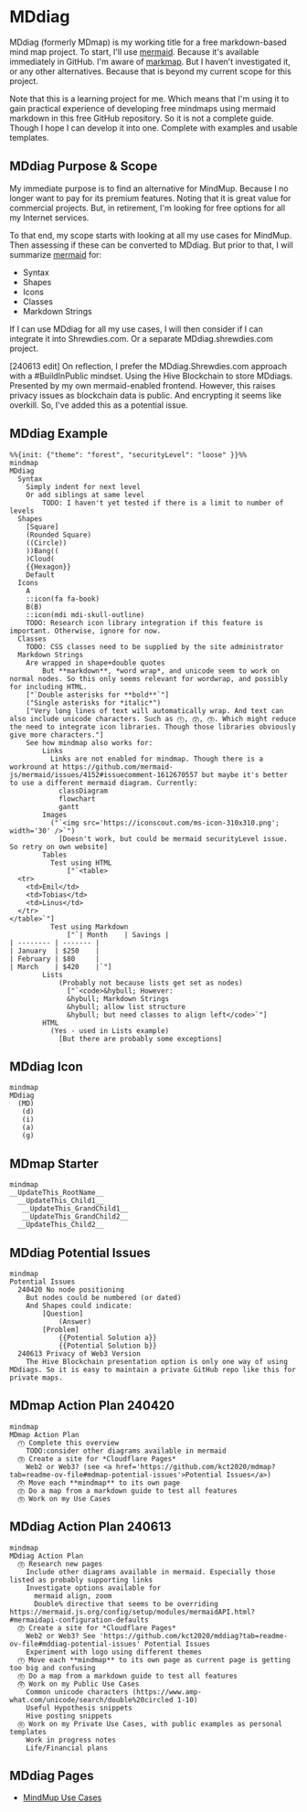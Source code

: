 # MDdiag

MDdiag (formerly MDmap) is my working title for a free markdown-based mind map project. To start, I'll use [mermaid](https://mermaid.js.org/syntax/mindmap.html). Because it's available immediately in GitHub. I'm aware of [markmap](https://markmap.js.org/). But I haven't investigated it, or any other alternatives. Because that is beyond my current scope for this project.

Note that this is a learning project for me. Which means that I'm using it to gain practical experience of developing free mindmaps using mermaid markdown in this free GitHub repository. So it is not a complete guide. Though I hope I can develop it into one. Complete with examples and usable templates.

## MDdiag Purpose & Scope

My immediate purpose is to find an alternative for MindMup. Because I no longer want to pay for its premium features. Noting that it is great value for commercial projects. But, in retirement, I'm looking for free options for all my Internet services.

To that end, my scope starts with looking at all my use cases for MindMup. Then assessing if these can be converted to MDdiag. But prior to that, I will summarize [mermaid](https://mermaid.js.org/syntax/mindmap.html) for:

- Syntax
- Shapes
- Icons
- Classes
- Markdown Strings

If I can use MDdiag for all my use cases, I will then consider if I can integrate it into Shrewdies.com. Or a separate MDdiag.shrewdies.com project.

[240613 edit] On reflection, I prefer the MDdiag.Shrewdies.com approach with a #BuildInPublic mindset. Using the Hive Blockchain to store MDdiags. Presented by my own mermaid-enabled frontend. However, this raises privacy issues as blockchain data is public. And encrypting it seems like overkill. So, I've added this as a potential issue.

## MDdiag Example

```mermaid
%%{init: {"theme": "forest", "securityLevel": "loose" }}%%
mindmap
MDdiag
  Syntax
    Simply indent for next level
    Or add siblings at same level
        TODO: I haven't yet tested if there is a limit to number of levels
  Shapes
    [Square]
    (Rounded Square)
    ((Circle))
    ))Bang((
    )Cloud(
    {{Hexagon}}
    Default
  Icons
    A
    ::icon(fa fa-book)
    B(B)
    ::icon(mdi mdi-skull-outline)
    TODO: Research icon library integration if this feature is important. Otherwise, ignore for now. 
  Classes
    TODO: CSS classes need to be supplied by the site administrator
  Markdown Strings
    Are wrapped in shape+double quotes
        But **markdown**, *word wrap*, and unicode seem to work on normal nodes. So this only seems relevant for wordwrap, and possibly for including HTML. 
    ["`Double asterisks for **bold**`"]
    ("Single asterisks for *italic*")
    ["Very long lines of text will automatically wrap. And text can also include unicode characters. Such as ⓵, ⓶, ⓷. Which might reduce the need to integrate icon libraries. Though those libraries obviously give more characters."]
    See how mindmap also works for:
        Links
          Links are not enabled for mindmap. Though there is a workround at https://github.com/mermaid-js/mermaid/issues/4152#issuecomment-1612670557 but maybe it's better to use a different mermaid diagram. Currently:
            classDiagram
            flowchart
            gantt
        Images
          ("`<img src='https://iconscout.com/ms-icon-310x310.png'; width='30' />`")
            [Doesn't work, but could be mermaid securityLevel issue. So retry on own website]
        Tables
          Test using HTML
              ["`<table>
  <tr>
    <td>Emil</td>
    <td>Tobias</td>
    <td>Linus</td>
  </tr>
</table>`"]
          Test using Markdown
              ["`| Month    | Savings |
| -------- | ------- |
| January  | $250    |
| February | $80     |
| March    | $420    |`"]
        Lists
            (Probably not because lists get set as nodes)
              ["`<code>&hybull; However:
              &hybull; Markdown Strings
              &hybull; allow list structure
              &hybull; but need classes to align left</code>`"]
        HTML
          (Yes - used in Lists example)
            [But there are probably some exceptions]
```

## MDdiag Icon 

```mermaid
mindmap
MDdiag
  (MD)
   (d)
   (i)
   (a)
   (g)
```

## MDmap Starter

```mermaid
mindmap
__UpdateThis_RootName__
  __UpdateThis_Child1__
   __UpdateThis_GrandChild1__
   __UpdateThis_GrandChild2__
  __UpdateThis_Child2__
```

## MDdiag Potential Issues

```mermaid
mindmap
Potential Issues
  240420 No node positioning
    But nodes could be numbered (or dated)
    And Shapes could indicate:
        [Question]
            (Answer)
        [Problem]
            {{Potential Solution a}}
            {{Potential Solution b}}
  240613 Privacy of Web3 Version
    The Hive Blockchain presentation option is only one way of using MDdiags. So it is easy to maintain a private GitHub repo like this for private maps.
```

## MDmap Action Plan 240420

```mermaid
mindmap
MDmap Action Plan
  ⓵ Complete this overview
    TODO:consider other diagrams available in mermaid
  ⓷ Create a site for *Cloudflare Pages*
    Web2 or Web3? (see <a href='https://github.com/kct2020/mdmap?tab=readme-ov-file#mdmap-potential-issues'>Potential Issues</a>)
  ⓸ Move each **mindmap** to its own page
  ⓶ Do a map from a markdown guide to test all features
  ⓹ Work on my Use Cases
```

## MDdiag Action Plan 240613

```mermaid
mindmap
MDdiag Action Plan
  ⓷ Research new pages
    Include other diagrams available in mermaid. Especially those listed as probably supporting links
    Investigate options available for
      mermaid align, zoom
      Double% directive that seems to be overriding https://mermaid.js.org/config/setup/modules/mermaidAPI.html?#mermaidapi-configuration-defaults
  ⓶ Create a site for *Cloudflare Pages*
    Web2 or Web3? See 'https://github.com/kct2020/mddiag?tab=readme-ov-file#mddiag-potential-issues' Potential Issues
    Experiment with logo using different themes
  ⓵ Move each **mindmap** to its own page as current page is getting too big and confusing
  ⓹ Do a map from a markdown guide to test all features
  ⓸ Work on my Public Use Cases
    Common unicode characters (https://www.amp-what.com/unicode/search/double%20circled 1-10)
    Useful Hypothesis snippets
    Hive posting snippets
  ⓺ Work on my Private Use Cases, with public examples as personal templates
    Work in progress notes
    Life/Financial plans
```

## MDdiag Pages

- [MindMup Use Cases](https://github.com/kct2020/mddiag/blob/main/mindmup-use-cases.md#mindmup-use-cases)
